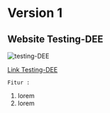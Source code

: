 # Version 1 
## Website Testing-DEE
![testing-DEE](https://github.com/user-attachments/assets/3f150d75-df5d-4ce1-9a06-8aa9325e23aa)

[Link Testing-DEE](https://localhost:8080)

`Fitur :`
1. lorem
2. lorem
